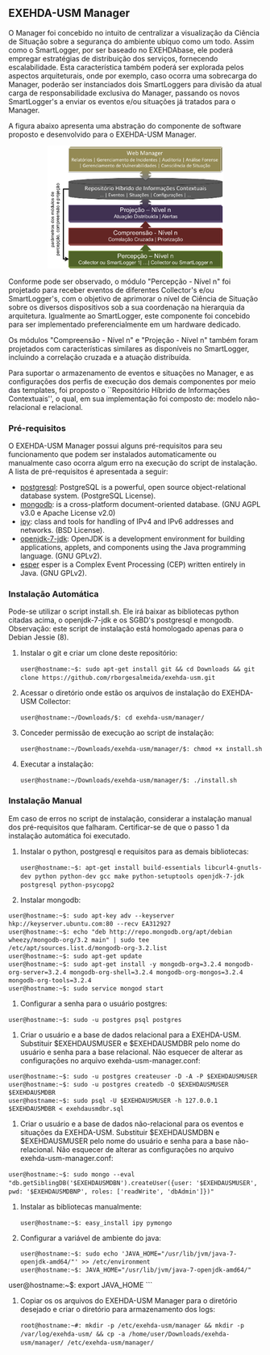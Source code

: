 ## EXEHDA-USM Manager

O Manager foi concebido no intuito de centralizar a visualização da Ciência de Situação sobre a segurança do ambiente ubíquo como um todo. Assim como o SmartLogger, por ser baseado no EXEHDAbase, ele poderá empregar estratégias de distribuição dos serviços, fornecendo escalabilidade. Esta característica também poderá ser explorada pelos aspectos arquiteturais, onde por exemplo, caso ocorra uma sobrecarga do Manager, poderão ser instanciados dois SmartLoggers para divisão da atual carga de responsabilidade exclusiva do Manager, passando os novos SmartLogger's a enviar os eventos e/ou situações já tratados para o Manager.

A figura abaixo apresenta uma abstração do componente de software proposto e desenvolvido para o EXEHDA-USM Manager.

<p align="center">
  <img src="https://github.com/rborgesalmeida/exehda-usm/raw/prototipo-dissertacao/manager/exehda-usm-manager.png" width="350"/>
</p>

Conforme pode ser observado, o módulo "Percepção - Nível n"  foi projetado para receber eventos de diferentes Collector's e/ou SmartLogger's, com o objetivo de aprimorar o nível de Ciência de Situação sobre os diversos dispositivos sob a sua coordenação na hierarquia da arquitetura. Igualmente ao SmartLogger, este componente foi concebido para ser implementado preferencialmente em um hardware dedicado.

Os módulos "Compreensão - Nível n" e "Projeção - Nível n" também foram projetados com características similares as disponíveis no SmartLogger, incluindo a correlação cruzada e a atuação distribuída.

Para suportar o armazenamento de eventos e situações no Manager, e as configurações dos perfis de execução dos demais componentes por meio das templates, foi proposto o ``Repositório Híbrido de Informações Contextuais'', o qual, em sua implementação foi composto de: modelo não-relacional e relacional.

### Pré-requisitos

O EXEHDA-USM Manager possui alguns pré-requisitos para seu funcionamento que podem ser instalados automaticamente ou manualmente caso ocorra algum erro na execução do script de instalação. A lista de pré-requisitos é apresentada a seguir:

* [postgresql](http://www.postgresql.org/): PostgreSQL is a powerful, open source object-relational database system. (PostgreSQL License).
* [mongodb](https://www.mongodb.org/):  is a cross-platform document-oriented database. (GNU AGPL v3.0 e Apache License v2.0)
* [ipy](https://pypi.python.org/pypi/IPy/): class and tools for handling of IPv4 and IPv6 addresses and networks. (BSD License). 
* [openjdk-7-jdk](https://packages.debian.org/en/wheezy/openjdk-7-jdk): OpenJDK is a development environment for building applications, applets, and components using the Java programming language. (GNU GPLv2).
* [esper](http://www.espertech.com/products/index.php) esper is a Complex Event Processing (CEP) written entirely in Java. (GNU GPLv2).

### Instalação Automática
Pode-se utilizar o script install.sh. Ele irá baixar as bibliotecas python citadas acima, o openjdk-7-jdk e os SGBD's postgresql e mongodb. Observação: este script de instalação está homologado apenas para o Debian Jessie (8).

 1. Instalar o git e criar um clone deste repositório:	
 
 	`user@hostname:~$: sudo apt-get install git && cd Downloads && git clone https://github.com/rborgesalmeida/exehda-usm.git`

 1. Acessar o diretório onde estão os arquivos de instalação do EXEHDA-USM Collector:
 
 	`user@hostname:~/Downloads/$: cd exehda-usm/manager/`

 1. Conceder permissão de execução ao script de instalação:
 
	`user@hostname:~/Downloads/exehda-usm/manager/$: chmod +x install.sh`

 1. Executar a instalação: 
 
	`user@hostname:~/Downloads/exehda-usm/manager/$: ./install.sh`

### Instalação Manual
Em caso de erros no script de instalação, considerar a instalação manual dos pré-requisitos que falharam. Certificar-se de que o passo 1 da instalação automática foi executado.

1. Instalar o python, postgresql e requisitos para as demais bibliotecas:

	`user@hostname:~$: apt-get install build-essentials libcurl4-gnutls-dev python python-dev gcc make python-setuptools openjdk-7-jdk postgresql python-psycopg2`
	
1. Instalar mongodb:

```
user@hostname:~$: sudo apt-key adv --keyserver hkp://keyserver.ubuntu.com:80 --recv EA312927
user@hostname:~$: echo "deb http://repo.mongodb.org/apt/debian wheezy/mongodb-org/3.2 main" | sudo tee /etc/apt/sources.list.d/mongodb-org-3.2.list
user@hostname:~$: sudo apt-get update
user@hostname:~$: sudo apt-get install -y mongodb-org=3.2.4 mongodb-org-server=3.2.4 mongodb-org-shell=3.2.4 mongodb-org-mongos=3.2.4 mongodb-org-tools=3.2.4
user@hostname:~$: sudo service mongod start
```

1. Configurar a senha para o usuário postgres:

`user@hostname:~$: sudo -u postgres psql postgres `

1. Criar o usuário e a base de dados relacional para a EXEHDA-USM. Substituir $EXEHDAUSMUSER e $EXEHDAUSMDBR pelo nome do usuário e senha para a base relacional. Não esquecer de alterar as configurações no arquivo exehda-usm-manager.conf:

```
user@hostname:~$: sudo -u postgres createuser -D -A -P $EXEHDAUSMUSER
user@hostname:~$: sudo -u postgres createdb -O $EXEHDAUSMUSER $EXEHDAUSMDBR
user@hostname:~$: sudo psql -U $EXEHDAUSMUSER -h 127.0.0.1 $EXEHDAUSMDBR < exehdausmdbr.sql
```

1. Criar o usuário e a base de dados não-relacional para os eventos e situações da EXEHDA-USM. Substituir $EXEHDAUSMDBN e $EXEHDAUSMUSER pelo nome do usuário e senha para a base não-relacional. Não esquecer de alterar as configurações no arquivo exehda-usm-manager.conf: 

`user@hostname:~$: sudo mongo --eval "db.getSiblingDB('$EXEHDAUSMDBN').createUser({user: '$EXEHDAUSMUSER', pwd: '$EXEHDAUSMDBNP', roles: ['readWrite', 'dbAdmin']})"`

	
1. Instalar as bibliotecas manualmente: 

	`user@hostname:~$: easy_install ipy pymongo`
	
1. Configurar a variável de ambiente do java: 
 
	```
	user@hostname:~$: sudo echo 'JAVA_HOME="/usr/lib/jvm/java-7-openjdk-amd64/"' >> /etc/environment
	user@hostname:~$: JAVA_HOME="/usr/lib/jvm/java-7-openjdk-amd64/"
  user@hostname:~$: export JAVA_HOME
	```

1. Copiar os os arquivos do EXEHDA-USM Manager para o diretório desejado e criar o diretório para armazenamento dos logs:

 	`root@hostname:~#: mkdir -p /etc/exehda-usm/manager && mkdir -p /var/log/exehda-usm/ && cp -a /home/user/Downloads/exehda-usm/manager/ /etc/exehda-usm/manager/`
